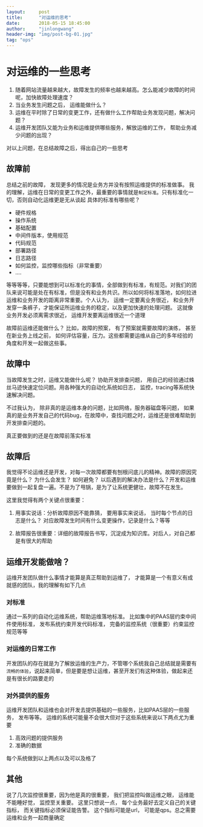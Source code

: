 ```yaml
---
layout:     post
title:      "对运维的思考"
date:       2018-05-15 18:45:00
author:     "jinlongwang"
header-img: "img/post-bg-01.jpg"
tag: "ops"
---
```

# 对运维的一些思考

1. 随着网站流量越来越大，故障发生的频率也越来越高。怎么能减少故障的时间呢，加快故障处理速度？ 
2. 当业务发生问题之后， 运维能做什么？
3. 运维在平时除了日常的变更工作，还有做什么工作帮助业务发现问题，解决问题？
4. 运维开发团队又能为业务和运维提供哪些服务，解放运维的工作， 帮助业务减少问题的出现？

对以上问题，在总结故障之后，得出自己的一些思考

## 故障前
总结之前的故障， 发现更多的情况是业务方并没有按照运维提供的标准做事。
我的理解，运维在日常的变更工作之外，最重要的事情就是`制定标准`。只有标准化一切，否则自动化运维更是无从谈起
具体的标准有哪些呢？

* 硬件规格
* 操作系统
* 基础配置
* 中间件版本，使用规范
* 代码规范
* 部署路径
* 日志路径
* 如何监控，监控哪些指标（非常重要）
* ....

等等等等，只要能想到可以标准化的事情，全部做到有标准，有规范。对我们的团队来说可能是处在有标准，但是没有和业务共识。所以如何将标准落地，如何拉进运维和业务开发的距离非常重要。个人认为， 运维一定要离业务很近， 和业务开发穿一条裤子，才能保证所运维业务的稳定，以及更加快速的处理问题。 这就像业务开发必须离需求很近， 运维开发要离运维很近一个道理

故障前运维还能做什么？ 比如，故障的预案， 有了预案就需要故障的演练， 甚至在新业务上线之前， 如何评估容量，压力。这些都需要运维从自己的多年经验的角度和开发一起做这些事。

## 故障中
当故障发生之时，运维又能做什么呢？ 协助开发排查问题， 用自己的经验通过蛛丝马迹快速定位问题。用各种强大的自动化系统如日志， 监控，tracing等系统快速解决问题。 

不过我认为， 除非真的是运维本身的问题，比如网络，服务器磁盘等问题， 如果真的是业务开发自己的代码bug，在故障中，查找问题之时，运维还是很难帮助到开发排查问题的。

真正要做到的还是在故障前落实标准

## 故障后

我觉得不论运维还是开发，对每一次故障都要有刨根问底儿的精神。故障的原因究竟是什么？ 为什么会发生？ 如何避免？ 以后遇到的解决办法是什么？开发和运维要做到一起复盘一遍。不是为了甩锅，是为了让系统更健壮，故障不在发生。

这里我觉得有两个关键点很重要：

1. 用事实说话：分析故障原因不能靠猜， 要用事实来说话， 当时每个节点的日志是什么？ 对应故障发生时间有什么变更操作，记录是什么？等等

2. 故障报告很重要：详细的故障报告书写，沉淀成为知识库。对后人，对自己都是有很大的帮助

## 运维开发能做啥？

运维开发团队做什么事情才能算是真正帮助到运维了， 才能算是一个有意义有成就感的团队，我的理解有如下几点

### 对标准

通过一系列的自动化运维系统，帮助运维落地标准。 比如集中的PAAS层约束中间件使用标准， 发布系统约束开发代码标准， 完备的监控系统（很重要）约束监控规范等等

### 对运维的日常工作
开发团队的存在就是为了解放运维的生产力，不管哪个系统我自己总结就是需要有`流畅的体验`，说起来简单，但是要是想让运维，甚至开发们有这种体验，做起来还是有很长的路要走的

### 对外提供的服务
运维开发团队和运维也会对开发去提供基础的一些服务，比如PAAS层的一些服务， 发布等等。 运维的系统可能量不会很大但对于这些系统来说以下两点尤为重要

1. 高效问题的提供服务
2. 准确的数据

每个系统做到以上两点以及可以及格了

## 其他
说了几次监控很重要，因为他是真的很重要， 我们把监控叫做运维之眼， 运维能不能睡好觉， 监控至关重要。 这里只想说一点， 每个业务最好去定义自己的关键指标， 而关键指标必须保证能告警。 这个指标可能是url， 可能是qps。总之需要运维和业务一起商量确定



